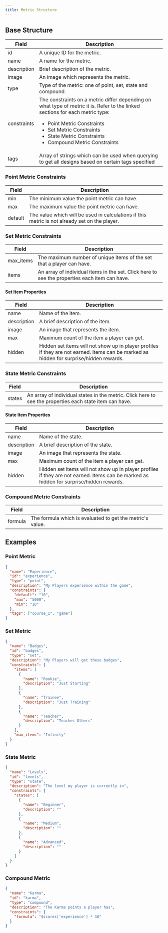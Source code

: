 ```yaml
---
title: Metric Structure
---
```


## Base Structure

|    Field    |    Description    |
|-------------|-------------------|
| id          | A unique ID for the metric. |
| name        | A name for the metric. |
| description | Brief description of the metric.
| image       | An image which represents the metric. |
| type        | Type of the metric: one of point, set, state and compound. |
| constraints | The constraints on a metric differ depending on what type of metric it is. Refer to the linked sections for each metric type:<br/><ul><li>Point Metric Constraints</li><li>Set Metric Constraints</li><li>State Metric Constraints</li><li>Compound Metric Constraints</li></ul> |
| tags        | Array of strings which can be used when querying to get all designs based on certain tags specified |


### Point Metric Constraints

|    Field    |    Description    |
|-------------|-------------------|
| min         | The minimum value the point metric can have. |
| max         | The maximum value the point metric can have. |
| default     | The value which will be used in calculations if this metric is not already set on the player. |


### Set Metric Constraints
|    Field    |    Description    |
|-------------|-------------------|
| max_items   | The maximum number of unique items of the set that a player can have. |
| items       | An array of individual items in the set. Click here to see the properties each item can have. |

#### Set Item Properties
|    Field    |    Description    |
|-------------|-------------------|
| name        | Name of the item. |
| description | A brief description of the item. |
| image       | An image that represents the item. |
| max         | Maximum count of the item a player can get. |
| hidden      | Hidden set items will not show up in player profiles if they are not earned. Items can be marked as hidden for surprise/hidden rewards. |


### State Metric Constraints

|    Field    |    Description    |
|-------------|-------------------|
| states      | An array of individual states in the metric. Click here to see the properties each state item can have. |

#### State Item Properties

|    Field    |    Description    |
|-------------|-------------------|
| name        | Name of the state. |
| description | A brief description of the state. |
| image       | An image that represents the state. |
| max         | Maximum count of the item a player can get. |
| hidden      | Hidden set items will not show up in player profiles if they are not earned. Items can be marked as hidden for surprise/hidden rewards. |


### Compound Metric Constraints
|    Field    |    Description    |
|-------------|-------------------|
| formula     | The formula which is evaluated to get the metric's value. |


## Examples

### Point Metric

```json
{
  "name": "Experience",
  "id": "experience",
  "type": "point",
  "description": "My Players experience within the game",
  "constraints": {
    "default": "10",
    "max": "5000",
    "min": "10"
  },
  "tags": ["course_1", "game"]
}
```

### Set Metric

```json
{
  "name": "Badges",
  "id": "badges",
  "type": "set",
  "description": "My Players will get these badges",
  "constraints": {
    "items": [
      {
        "name": "Rookie",
        "description": "Just Starting"
      },
      {
        "name": "Trainee",
        "description": "Just Training"
      },
      {
        "name": "Teacher",
        "description": "Teaches Others"
      }
    ],
    "max_items": "Infinity"
  }
}
```

### State Metric

```json
{
  "name": "Levels",
  "id": "levels",
  "type": "state",
  "description": "The level my player is currently in",
  "constraints": {
    "states": [
      {
        "name": "Beginner",
        "description": ""
      },
      {
        "name": "Medium",
        "description": ""
      },
      {
        "name": "Advanced",
        "description": ""
      }
    ]
  }
}
```

### Compound Metric

```json
{
  "name": "Karma",
  "id": "karma",
  "type": "compound",
  "description": "The Karma points a player has",
  "constraints": {
    "formula": "$scores['experience'] * 10"
  }
}
```